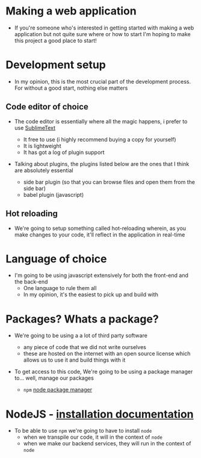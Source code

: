 # Making a web application
* If you're someone who's interested in getting started with making a web application but not quite sure where or how to start I'm hoping to make this project a good place to start!

# Development setup
* In my opinion, this is the most crucial part of the development process. For without a good start, nothing else matters

## Code editor of choice
* The code editor is essentially where all the magic happens, i prefer to use [SublimeText](https://www.sublimetext.com/)
    - It free to use (i highly recommend buying a copy for yourself)
    - It is lightweight
    - It has got a log of plugin support

* Talking about plugins, the plugins listed below are the ones that I think are absolutely essential
    - side bar plugin (so that you can browse files and open them from the side bar)
    - babel plugin (javascript)

## Hot reloading
* We're going to setup something called hot-reloading wherein, as you make changes to your code, it'll reflect in the application in real-time

# Language of choice
* I'm going to be using javascript extensively for both the front-end and the back-end
    - One language to rule them all
    - In my opinion, it's the easiest to pick up and build with


# Packages? Whats a package?
* We're going to be using a a lot of third party software
    - any piece of code that we did not write ourselves
    - these are hosted on the internet with an open source license which allows us to use it and build things with it

* To get access to this code, We're going to be using a package manager to... well, manage our packages
    - `npm` [node package manager](https://www.npmjs.com/)


# NodeJS - [installation documentation](documentation/Installation.md)
* To be able to use `npm` we're going to have to install `node`
    - when we transpile our code, it will in the context of `node`
    - when we make our backend services, they will run in the context of `node`
